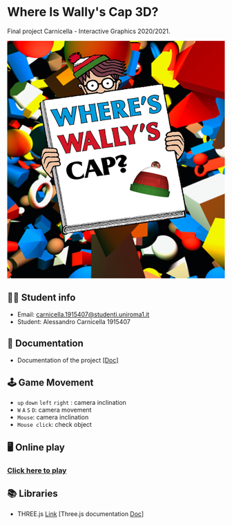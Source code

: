 # Where Is Wally's Cap 3D?
Final project Carnicella - Interactive Graphics 2020/2021.

<p align="center">
    <img alt="Where is Wally cap 3D?" title="Where is Wally cap 3D?" src="whereiswally.png" width="640" height="550">
</p>



## 👨‍🏫 Student info
-   Email: carnicella.1915407@studenti.uniroma1.it
-   Student: Alessandro Carnicella 1915407

## 📃 Documentation

-   Documentation of the project [[Doc]](./Final_Project_Carnicella_Alessandro.pdf)

## 🕹️ Game Movement

- `up` `down` `left` `right` : camera inclination
- `W` `A` `S` `D`: camera  movement
- `Mouse`: camera inclination
- `Mouse click`:  check object

## 🖥️ Online play
### [Click here to play](https://sapienzainteractivegraphicscourse.github.io/final-project-carnicella/)


## 📚 Libraries

-  THREE.js [Link](https://threejs.org/) [Three.js documentation [Doc](https://threejs.org/docs/)]
